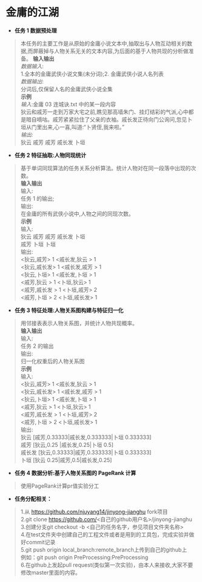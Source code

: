 # 金庸的江湖
- **任务 1 数据预处理**  
> 本任务的主要工作是从原始的金庸小说文本中,抽取出与人物互动相关的数据,而屏蔽掉与人物关系无关的文本内容,为后面的基于人物共现的分析做准备。
> **输入输出**  
>*数据输入*:  
> 1.全本的金庸武侠小说文集(未分词);2. 金庸武侠小说人名列表  
> *数据输出*:  
> 分词后,仅保留人名的金庸武侠小说全集  
> **示例**  
> *输入*:金庸 03 连城诀.txt 中的某一段内容  
> 狄云和戚芳一走到万家大宅之前,瞧见那高墙朱门、挂灯结彩的气派,心中都是暗自嘀咕。戚芳紧紧拉住了父亲的衣袖。戚长发正待向门公询问,忽见卜垣从门里出来,心一喜,叫道:“卜贤侄,我来啦。”  
> *输出:*  
> 狄云 戚芳 戚芳 戚长发 卜垣  

- **任务 2 特征抽取:人物同现统计**  
> 基于单词同现算法的任务关系分析算法。统计人物对在同一段落中出现的次数。  
> **输入输出**  
> 输入:  
> 任务 1 的输出;  
> 输出:  
> 在金庸的所有武侠小说中,人物之间的同现次数。  
> **示例**  
> 输入:  
> 狄云 戚芳 戚芳 戚长发 卜垣  
> 戚芳 卜垣 卜垣  
> 输出:  
> <狄云,戚芳> 1			<戚长发,狄云 > 1  
> <狄云,戚长发> 1 		<戚长发,戚芳 > 1  
> <狄云,卜垣> 1 			<戚长发,卜垣 > 1  
> <戚芳,狄云 > 1 		<卜垣,狄云> 1  
> <戚芳,戚长发 > 1 	<卜垣,戚芳> 2  
> <戚芳,卜垣 > 2 		<卜垣,戚长发> 1  
- **任务 3 特征处理:人物关系图构建与特征归一化**  
> 用邻接表表示人物关系图，并统计人物共现概率。  
> **输入输出**  
> 输入:  
> 任务 2 的输出  
> 输出:  
> 归一化权重后的人物关系图  
> **示例**  
> 输入:  
> <狄云,戚芳> 1 <戚长发,狄云 > 1  
> <狄云,戚长发> 1 <戚长发,戚芳 > 1  
> <狄云,卜垣> 1 <戚长发,卜垣 > 1  
> <戚芳,狄云 > 1 <卜垣,狄云> 1  
> <戚芳,戚长发 > 1 <卜垣,戚芳> 2  
> <戚芳,卜垣 > 2 <卜垣,戚长发> 1  
> 输出:  
> 狄云 [戚芳,0.33333|戚长发,0.333333|卜垣 0.333333]  
> 戚芳 [狄云,0.25 |戚长发,0.25|卜垣 0.5]  
> 戚长发 [狄云,0.33333|戚芳,0.333333|卜垣 0.333333]  
>卜垣 [狄云 0.25|戚芳,0.5|戚长发,0.25]  
- **任务 4 数据分析:基于人物关系图的 PageRank 计算**  
> 使用PageRank计算pr值实验分工  

- **任务分配相关：**  
> 1.从 https://github.com/njuyang14/jinyong-jianghu fork项目  
> 2.git clone  https://github.com/<自己的github用户名>/jinyong-jianghu  
> 3.创建分支git checkout -b <自己的任务名字，参见项目文件夹名称>  
> 4.在test文件夹中创建自己的工程文件或者是用到的工具包，完成实验并做好commit记录  
> 5.git push origin local_branch:remote_branch上传到自己的github上  
> 例如：git push origin PreProcessing:PreProcessing  
> 6.在github上发起pull request(类似第一次实验)，由本人来接收,大家不要修改master里面的内容。  

